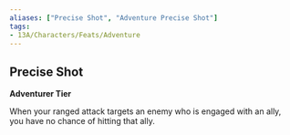 ```yaml
---
aliases: ["Precise Shot", "Adventure Precise Shot"]
tags:
- 13A/Characters/Feats/Adventure
---
```


## Precise Shot

**Adventurer Tier**

When your ranged attack targets an enemy who is engaged with an ally, you have no chance of hitting that ally.
